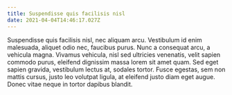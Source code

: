 ```yaml
---
title: Suspendisse quis facilisis nisl
date: 2021-04-04T14:46:17.027Z
---
```

<!--StartFragment-->

Suspendisse quis facilisis nisl, nec aliquam arcu. Vestibulum id enim malesuada, aliquet odio nec, faucibus purus. Nunc a consequat arcu, a vehicula magna. Vivamus vehicula, nisl sed ultricies venenatis, velit sapien commodo purus, eleifend dignissim massa lorem sit amet quam. Sed eget sapien gravida, vestibulum lectus at, sodales tortor. Fusce egestas, sem non mattis cursus, justo leo volutpat ligula, at eleifend justo diam eget augue. Donec vitae neque in tortor dapibus blandit.

<!--EndFragment-->